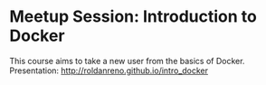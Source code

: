 Meetup Session: Introduction to Docker
===============================

This course aims to take a new user from the basics of Docker. Presentation: http://roldanreno.github.io/intro_docker
